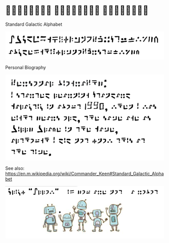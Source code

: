 #   

Standard Galactic Alphabet

<p align="center">
  <img src="Images/sga-regular.png" width="749px"/>
</p>

Personal Biography

<p align="center">
  <img src="Images/biography.png" width="749px"/>
</p>

See also:
https://en.m.wikipedia.org/wiki/Commander_Keen#Standard_Galactic_Alphabet

<p align="center">
  <img src="Images/click-allow.png" width="749px"/>
</p>
